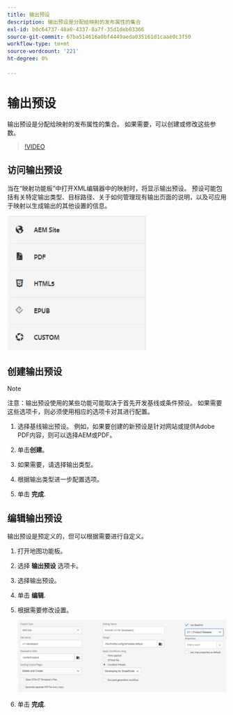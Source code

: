 ```yaml
---
title: 输出预设
description: 输出预设是分配给映射的发布属性的集合
exl-id: b0c64737-48a0-4337-8a7f-35d1deb03366
source-git-commit: 67ba514616a0bf4449aeda035161d1caae0c3f50
workflow-type: tm+mt
source-wordcount: '221'
ht-degree: 0%

---
```


# 输出预设

输出预设是分配给映射的发布属性的集合。 如果需要，可以创建或修改这些参数。

>[!VIDEO](https://video.tv.adobe.com/v/338989?quality=12&learn=on)

## 访问输出预设

当在“映射功能板”中打开XML编辑器中的映射时，将显示输出预设。 预设可能包括有关特定输出类型、目标路径、关于如何管理现有输出页面的说明，以及可应用于映射以生成输出的其他设置的信息。

![Access-Output-Presets](images/access-output-presets.png)

## 创建输出预设

>[!NOTE]
>
>注意：输出预设使用的某些功能可能取决于首先开发基线或条件预设。 如果需要这些选项卡，则必须使用相应的选项卡对其进行配置。

1. 选择基线输出预设。 例如，如果要创建的新预设是针对网站或提供Adobe PDF内容，则可以选择AEM或PDF。

1. 单击&#x200B;**创建**。

1. 如果需要，请选择输出类型。

1. 根据输出类型进一步配置选项。

1. 单击 **完成**.

## 编辑输出预设

输出预设是预定义的，但可以根据需要进行自定义。

1. 打开地图功能板。

1. 选择 **输出预设** 选项卡。

1. 选择输出预设。

1. 单击 **编辑**.

1. 根据需要修改设置。

   ![Edit-Output-Preset](images/edit-output-preset.png)

1. 单击 **完成**.
